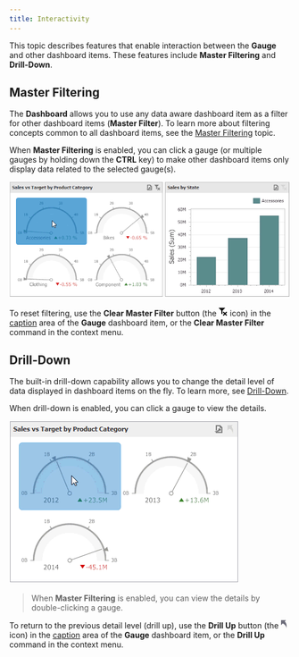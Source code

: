 ```yaml
---
title: Interactivity
---
```

This topic describes features that enable interaction between the **Gauge** and other dashboard items. These features include **Master Filtering** and **Drill-Down**.

## Master Filtering
The **Dashboard** allows you to use any data aware dashboard item as a filter for other dashboard items (**Master Filter**). To learn more about filtering concepts common to all dashboard items, see the [Master Filtering](../../../../../dashboard-for-desktop/articles/dashboard-viewer/data-presentation/master-filtering.md) topic.

When **Master Filtering** is enabled, you can click a gauge (or multiple gauges by holding down the **CTRL** key) to make other dashboard items only display data related to the selected gauge(s).

![Anim_Gauges_MasterFilter](../../../../images/Img19998.gif)

To reset filtering, use the **Clear Master Filter** button (the ![DataShaping_Interactivity_ClearSelection](../../../../images/Img19686.png) icon) in the [caption](../../../../../dashboard-for-desktop/articles/dashboard-viewer/data-presentation/dashboard-layout.md) area of the **Gauge** dashboard item, or the **Clear Master Filter** command in the context menu.

## Drill-Down
The built-in drill-down capability allows you to change the detail level of data displayed in dashboard items on the fly. To learn more, see [Drill-Down](../../../../../dashboard-for-desktop/articles/dashboard-viewer/data-presentation/drill-down.md).

When drill-down is enabled, you can click a gauge to view the details.

![Anim_Gauges_DrillDown](../../../../images/Img19997.gif)

> When **Master Filtering** is enabled, you can view the details by double-clicking a gauge.

To return to the previous detail level (drill up), use the **Drill Up** button (the ![DrillDown_DrillUpArrow](../../../../images/Img18627.png) icon) in the [caption](../../../../../dashboard-for-desktop/articles/dashboard-viewer/data-presentation/dashboard-layout.md) area of the **Gauge** dashboard item, or the **Drill Up** command in the context menu.